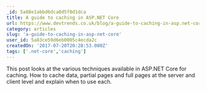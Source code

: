 ```yaml
---
_id: 5a88e1abbd6dca0d5f0d1dca
title: A guide to caching in ASP.NET Core
url: https://www.devtrends.co.uk/blog/a-guide-to-caching-in-asp.net-core
category: articles
slug: 'a-guide-to-caching-in-asp-net-core'
user_id: 5a83ce59d6eb0005c4ecda2c
createdOn: '2017-07-20T20:28:53.000Z'
tags: ['.net-core','caching']
---
```


This post looks at the various techniques available in ASP.NET Core for caching. How to cache data, partial pages and full pages at the server and client level and explain when to use each.
